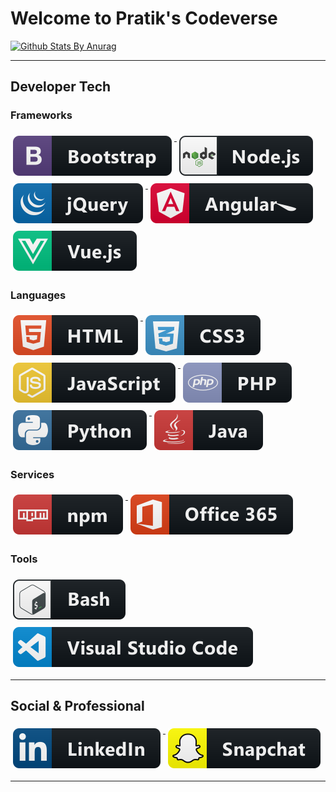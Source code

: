 # Welcome to Pratik's Codeverse

[![Github Stats By Anurag](https://github-readme-stats.vercel.app/api?username=iampratiktandel&show_icons=true&title_color=fff&icon_color=79ff97&text_color=9f9f9f&bg_color=151515)](https://github.com/anuraghazra/github-readme-stats)

---

## Developer Tech

### Frameworks 

<p align="left">
  <a href="#">
    <img src="https://raw.githubusercontent.com/iampratiktandel/iampratiktandel/master/svg/dev/frameworks/bootstrap.svg" alt="bootstrap" style="vertical-align:top; margin:6px 4px">
  </a>
  
  <a href="#">
    <img src="https://raw.githubusercontent.com/iampratiktandel/iampratiktandel/master/svg/dev/frameworks/nodejs.svg" alt="nodejs" style="vertical-align:top; margin:6px 4px">
  </a>
  
  <a href="#">
    <img src="https://raw.githubusercontent.com/iampratiktandel/iampratiktandel/master/svg/dev/frameworks/jquery.svg" alt="jquery" style="vertical-align:top; margin:6px 4px">
  </a>
  
  <a href="#">
    <img src="https://raw.githubusercontent.com/iampratiktandel/iampratiktandel/master/svg/dev/frameworks/angular.svg" alt="angular" style="vertical-align:top; margin:6px 4px">
  </a>  

  <a href="#">
    <img src="https://raw.githubusercontent.com/iampratiktandel/iampratiktandel/master/svg/dev/frameworks/vue.svg" alt="vue" style="vertical-align:top; margin:6px 4px">
  </a>
</p>

### Languages 

<p align="left">
  <a href="#">
    <img src="https://raw.githubusercontent.com/iampratiktandel/iampratiktandel/master/svg/dev/languages/html.svg" alt="html" style="vertical-align:top; margin:6px 4px">
  </a>    
  
  <a href="#">
    <img src="https://raw.githubusercontent.com/iampratiktandel/iampratiktandel/master/svg/dev/languages/css3.svg" alt="css3" style="vertical-align:top; margin:6px 4px">
  </a>
  
  <a href="#">
    <img src="https://raw.githubusercontent.com/iampratiktandel/iampratiktandel/master/svg/dev/languages/js.svg" alt="js" style="vertical-align:top; margin:6px 4px">
  </a>  

  <a href="#">
    <img src="https://raw.githubusercontent.com/iampratiktandel/iampratiktandel/master/svg/dev/languages/php.svg" alt="php" style="vertical-align:top; margin:6px 4px">
  </a>  

  <a href="#">
    <img src="https://raw.githubusercontent.com/iampratiktandel/iampratiktandel/master/svg/dev/languages/python.svg" alt="python" style="vertical-align:top; margin:6px 4px">
  </a>  

  <a href="#">
    <img src="https://raw.githubusercontent.com/iampratiktandel/iampratiktandel/master/svg/dev/languages/java.svg" alt="java" style="vertical-align:top; margin:6px 4px">
  </a>
</p>

### Services 
<p align="left">
  <a href="#">
    <img src="https://raw.githubusercontent.com/iampratiktandel/iampratiktandel/master/svg/dev/services/npm.svg" alt="npm" style="vertical-align:top; margin:6px 4px">
  </a> 

  <a href="#">
    <img src="https://raw.githubusercontent.com/iampratiktandel/iampratiktandel/master/svg/dev/services/office_365.svg" alt="office 365" style="vertical-align:top; margin:6px 4px">
  </a> 
</p>

### Tools  
<p align="left">
  <a href="#">
    <img src="https://raw.githubusercontent.com/iampratiktandel/iampratiktandel/master/svg/dev/tools/bash.svg" alt="bash" style="vertical-align:top; margin:6px 4px">
  </a> 
  
  <a href="#">
    <img src="https://raw.githubusercontent.com/iampratiktandel/iampratiktandel/master/svg/dev/tools/visualstudio_code.svg" alt="visualstudio_code" style="vertical-align:top; margin:6px 4px">
  </a>
</p>

---

## Social & Professional
<p align="left">
 
  <a href="https://www.linkedin.com/in/iampratiktandel/">
    <img src="https://raw.githubusercontent.com/iampratiktandel/iampratiktandel/master/svg/social/linkedin.svg" alt="linkedin" style="vertical-align:top; margin:6px 4px">
  </a>  
 
  <a href="https://www.snapchat.com/add/ptandel1998">
    <img src="https://raw.githubusercontent.com/iampratiktandel/iampratiktandel/master/svg/social/snapchat.svg" alt="snapchat" style="vertical-align:top; margin:6px 4px">
  </a>  
</p>
 
---

<!--
**This is an overview of Pratik Tandel's Github Account.

Here are some ideas to get you started:

- 🔭 I’m currently working on ...
- 🌱 I’m currently learning ...
- 👯 I’m looking to collaborate on ...
- 🤔 I’m looking for help with ...
- 💬 Ask me about ...
- 📫 How to reach me: ...
- 😄 Pronouns: ...
- ⚡ Fun fact: ...
-->
